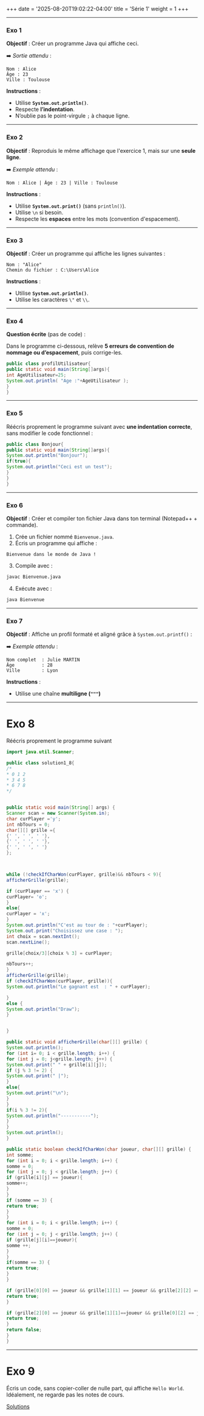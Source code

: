 +++
date = '2025-08-20T19:02:22-04:00'
title = 'Série 1'
weight = 1
+++



---

### Exo 1

**Objectif** : Créer un programme Java qui affiche ceci.

➡️ *Sortie attendu* :

```
Nom : Alice
Âge : 23
Ville : Toulouse
```

**Instructions** :

* Utilise **`System.out.println()`**.
* Respecte **l’indentation**.
* N’oublie pas le point-virgule `;` à chaque ligne.



---

### Exo 2

**Objectif** : Reproduis le même affichage que l'exercice 1, mais sur une **seule ligne**.

➡️ *Exemple attendu* :

```
Nom : Alice | Âge : 23 | Ville : Toulouse
```

**Instructions** :

* Utilise **`System.out.print()`** (sans `println()`).
* Utilise `\n` si besoin.
* Respecte les **espaces** entre les mots (convention d'espacement).



---

### Exo 3

**Objectif** : Créer un programme qui affiche les lignes suivantes :

```
Nom : "Alice"
Chemin du fichier : C:\Users\Alice
```

**Instructions** :

* Utilise **`System.out.println()`**.
* Utilise les caractères `\"` et `\\`.



---

### Exo 4

**Question écrite** (pas de code) :

Dans le programme ci-dessous, relève **5 erreurs de convention de nommage ou d’espacement**, puis corrige-les.

```java
public class profilUtilisateur{
public static void main(String[]args){
int AgeUtilisateur=25;
System.out.println( "Age :"+AgeUtilisateur );
}
}
```



---

### Exo 5

Réécris proprement le programme suivant avec **une indentation correcte**, sans modifier le code fonctionnel :

```java
public class Bonjour{
public static void main(String[]args){
System.out.println("Bonjour");
if(true){
System.out.println("Ceci est un test");
}
}
}
```



---

### Exo 6

**Objectif** : Créer et compiler ton fichier Java dans ton terminal (Notepad++ + commande).

1. Crée un fichier nommé `Bienvenue.java`.
2. Écris un programme qui affiche :

```
Bienvenue dans le monde de Java !
```

3. Compile avec :

```bash
javac Bienvenue.java
```

4. Exécute avec :

```bash
java Bienvenue
```



---

### Exo 7

**Objectif** : Affiche un profil formaté et aligné grâce à `System.out.printf()` :



➡️ *Exemple attendu* :

```
Nom complet  : Julie MARTIN
Âge          : 28
Ville        : Lyon
```

**Instructions** :

* Utilise une chaîne **multiligne (`"""`)** 

---

# Exo 8

Réécris proprement le programme suivant

```java
import java.util.Scanner;

public class solution1_8{
/*
* 0 1 2
* 3 4 5
* 6 7 8
*/


public static void main(String[] args) {
Scanner scan = new Scanner(System.in);
char curPlayer ='y';
int nbTours = 0;
char[][] grille ={
{' ', ' ', ' '},
{' ', ' ', ' '},
{' ', ' ', ' '}
};



while (!checkIfCharWon(curPlayer, grille)&& nbTours < 9){
afficherGrille(grille);

if (curPlayer == 'x') {
curPlayer= 'o';
}
else{
curPlayer = 'x';
}
System.out.println("C'est au tour de : "+curPlayer);
System.out.print("Choisissez une case : ");
int choix = scan.nextInt();
scan.nextLine();

grille[choix/3][choix % 3] = curPlayer;

nbTours++;
}
afficherGrille(grille);
if (checkIfCharWon(curPlayer, grille)){
System.out.println("Le gagnant est  : " + curPlayer);

}
else {
System.out.println("Draw");
}


}

public static void afficherGrille(char[][] grille) {
System.out.println();
for (int i= 0; i < grille.length; i++) {
for (int j = 0; j<grille.length; j++) {
System.out.print(" " + grille[i][j]);
if (j % 3 != 2) {
System.out.print(" |");
}
else{
System.out.print("\n");
}
}
if(i % 3 != 2){
System.out.println("-----------");
}
}
System.out.println();
}

public static boolean checkIfCharWon(char joueur, char[][] grille) {
int somme;
for (int i = 0; i < grille.length; i++) {
somme = 0;
for (int j = 0; j < grille.length; j++) {
if (grille[i][j] == joueur){
somme++;
}
}
if (somme == 3) {
return true;
}
}
for (int i = 0; i < grille.length; i++) {
somme = 0;
for (int j = 0; j < grille.length; j++) {
if (grille[j][i]==joueur){
somme ++;
}
}
if(somme == 3) {
return true;
}
}

if (grille[0][0] == joueur && grille[1][1] == joueur && grille[2][2] == joueur){
return true;
}

if (grille[2][0] == joueur && grille[1][1]==joueur && grille[0][2] == joueur) {
return true;
}
return false;
}
}

```

---

# Exo 9 

Écris un code, sans copier-coller de nulle part, qui affiche `Hello World`. Idéalement, ne regarde pas les notes de cours.



<a href="https://github.com/cegepmv/420-111/tree/main/solutions/serie1">Solutions</a>

